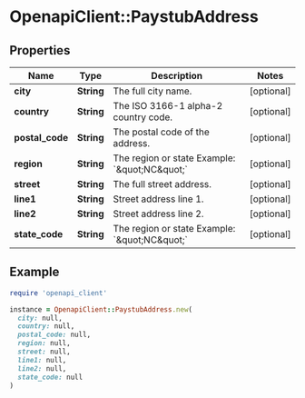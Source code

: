 # OpenapiClient::PaystubAddress

## Properties

| Name | Type | Description | Notes |
| ---- | ---- | ----------- | ----- |
| **city** | **String** | The full city name. | [optional] |
| **country** | **String** | The ISO 3166-1 alpha-2 country code. | [optional] |
| **postal_code** | **String** | The postal code of the address. | [optional] |
| **region** | **String** | The region or state Example: &#x60;\&quot;NC\&quot;&#x60; | [optional] |
| **street** | **String** | The full street address. | [optional] |
| **line1** | **String** | Street address line 1. | [optional] |
| **line2** | **String** | Street address line 2. | [optional] |
| **state_code** | **String** | The region or state Example: &#x60;\&quot;NC\&quot;&#x60; | [optional] |

## Example

```ruby
require 'openapi_client'

instance = OpenapiClient::PaystubAddress.new(
  city: null,
  country: null,
  postal_code: null,
  region: null,
  street: null,
  line1: null,
  line2: null,
  state_code: null
)
```

